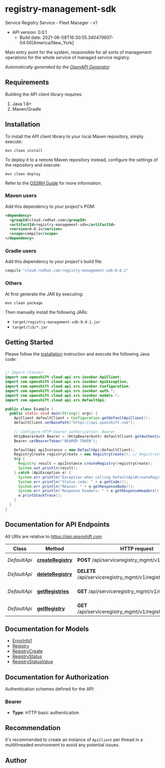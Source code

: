 # registry-management-sdk

Service Registry Service - Fleet Manager - v1
- API version: 0.0.1
  - Build date: 2021-06-08T16:30:55.340479607-04:00[America/New_York]

Main entry point for the system, responsible for all sorts of management operations for the whole service of managed service registry.


*Automatically generated by the [OpenAPI Generator](https://openapi-generator.tech)*


## Requirements

Building the API client library requires:
1. Java 1.8+
2. Maven/Gradle

## Installation

To install the API client library to your local Maven repository, simply execute:

```shell
mvn clean install
```

To deploy it to a remote Maven repository instead, configure the settings of the repository and execute:

```shell
mvn clean deploy
```

Refer to the [OSSRH Guide](http://central.sonatype.org/pages/ossrh-guide.html) for more information.

### Maven users

Add this dependency to your project's POM:

```xml
<dependency>
  <groupId>cloud.redhat.com</groupId>
  <artifactId>registry-management-sdk</artifactId>
  <version>0.0.1</version>
  <scope>compile</scope>
</dependency>
```

### Gradle users

Add this dependency to your project's build file:

```groovy
compile "cloud.redhat.com:registry-management-sdk:0.0.1"
```

### Others

At first generate the JAR by executing:

```shell
mvn clean package
```

Then manually install the following JARs:

* `target/registry-management-sdk-0.0.1.jar`
* `target/lib/*.jar`

## Getting Started

Please follow the [installation](#installation) instruction and execute the following Java code:

```java

// Import classes:
import com.openshift.cloud.api.srs.invoker.ApiClient;
import com.openshift.cloud.api.srs.invoker.ApiException;
import com.openshift.cloud.api.srs.invoker.Configuration;
import com.openshift.cloud.api.srs.invoker.auth.*;
import com.openshift.cloud.api.srs.invoker.models.*;
import com.openshift.cloud.api.srs.DefaultApi;

public class Example {
  public static void main(String[] args) {
    ApiClient defaultClient = Configuration.getDefaultApiClient();
    defaultClient.setBasePath("https://api.openshift.com");
    
    // Configure HTTP bearer authorization: Bearer
    HttpBearerAuth Bearer = (HttpBearerAuth) defaultClient.getAuthentication("Bearer");
    Bearer.setBearerToken("BEARER TOKEN");

    DefaultApi apiInstance = new DefaultApi(defaultClient);
    RegistryCreate registryCreate = new RegistryCreate(); // RegistryCreate | A new `Registry` to be created.
    try {
      Registry result = apiInstance.createRegistry(registryCreate);
      System.out.println(result);
    } catch (ApiException e) {
      System.err.println("Exception when calling DefaultApi#createRegistry");
      System.err.println("Status code: " + e.getCode());
      System.err.println("Reason: " + e.getResponseBody());
      System.err.println("Response headers: " + e.getResponseHeaders());
      e.printStackTrace();
    }
  }
}

```

## Documentation for API Endpoints

All URIs are relative to *https://api.openshift.com*

Class | Method | HTTP request | Description
------------ | ------------- | ------------- | -------------
*DefaultApi* | [**createRegistry**](docs/DefaultApi.md#createRegistry) | **POST** /api/serviceregistry_mgmt/v1/registries | Create a Registry.
*DefaultApi* | [**deleteRegistry**](docs/DefaultApi.md#deleteRegistry) | **DELETE** /api/serviceregistry_mgmt/v1/registries/{registryId} | Delete a Registry
*DefaultApi* | [**getRegistries**](docs/DefaultApi.md#getRegistries) | **GET** /api/serviceregistry_mgmt/v1/registries | Get the list of all registries.
*DefaultApi* | [**getRegistry**](docs/DefaultApi.md#getRegistry) | **GET** /api/serviceregistry_mgmt/v1/registries/{registryId} | Get a Registry


## Documentation for Models

 - [ErrorInfo1](docs/ErrorInfo1.md)
 - [Registry](docs/Registry.md)
 - [RegistryCreate](docs/RegistryCreate.md)
 - [RegistryStatus](docs/RegistryStatus.md)
 - [RegistryStatusValue](docs/RegistryStatusValue.md)


## Documentation for Authorization

Authentication schemes defined for the API:
### Bearer

- **Type**: HTTP basic authentication


## Recommendation

It's recommended to create an instance of `ApiClient` per thread in a multithreaded environment to avoid any potential issues.

## Author



